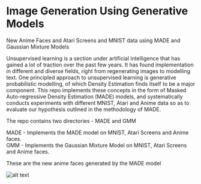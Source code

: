 # Image Generation Using Generative Models
New Anime Faces and Atari Screens and MNIST data using MADE and Gaussian Mixture Models

Unsupervised learning is a section under artificial intelligence that has gained a lot of traction over the past few years. It has found implementation in different and diverse fields, right from regenerating images to modelling text. One principled approach to unsupervised learning is generative probabilistic modelling, of which Density Estimation finds itself to be a major component. This repo implements these concepts in the form of Masked Auto-regressive Density Estimation (MADE) models, and systematically conducts experiments with different MNIST, Atari and Anime data so as to evaluate our hypothesis outlined in the methodology of MADE.

The repo contains two directories - MADE and GMM 

MADE - Implements the MADE model on MNIST, Atari Screens and Anime faces.<br />
GMM - Implements the Gaussian Mixture Model on MNIST, Atari Screens and Anime faces.

These are the new anime faces generated by the MADE model 

![alt text](https://github.com/rogengeo/ImageGeneration/blob/master/Anime_Faces_MADE.png)





